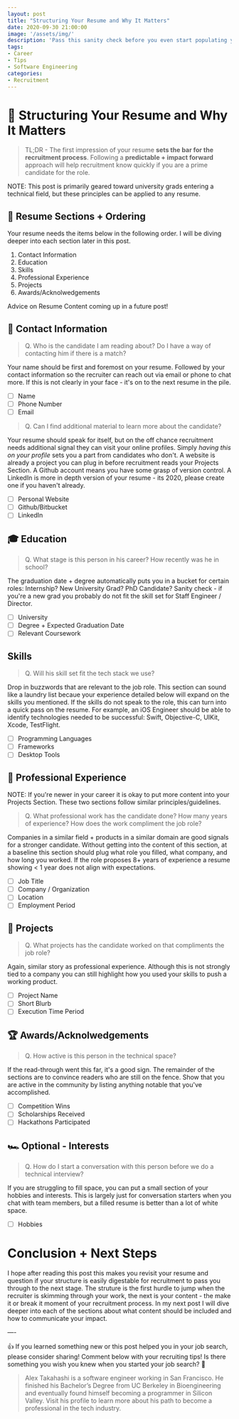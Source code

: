 ```yaml
---
layout: post
title: "Structuring Your Resume and Why It Matters"
date: 2020-09-30 21:00:00
image: '/assets/img/'
description: 'Pass this sanity check before you even start populating your resume!'
tags:
- Career
- Tips
- Software Engineering
categories:
- Recruitment
---
```


# 📝 Structuring Your Resume and Why It Matters

> TL;DR - The first impression of your resume **sets the bar for the recruitment process**.  Following a **predictable + impact forward** approach will help recruitment know quickly if you are a prime candidate for the role.

NOTE: This post is primarily geared toward university grads entering a technical field, but these principles can be applied to any resume.

## 🤔 Resume Sections + Ordering

Your resume needs the items below in the following order.  I will be diving deeper into each section later in this post. 

1. Contact Information
2. Education
3. Skills
4. Professional Experience
5. Projects
6. Awards/Acknolwedgements

Advice on Resume Content coming up in a future post!

## 📱 Contact Information

> Q. Who is the candidate I am reading about?  Do I have a way of contacting him if there is a match?

Your name should be first and foremost on your resume.  Followed by your contact information so the recruiter can reach out via email or phone to chat more.  If this is not clearly in your face - it's on to the next resume in the pile.

* [ ] Name
* [ ] Phone Number
* [ ] Email

> Q. Can I find additional material to learn more about the candidate?

Your resume should speak for itself, but on the off chance recruitment needs additional signal they can visit your online profiles.  Simply *having this on your profile* sets you a part from candidates who don't.  A website is already a project you can plug in before recruitment reads your Projects Section.  A Github account means you have some grasp of version control.  A LinkedIn is more in depth version of your resume - its 2020, please create one if you haven't already.

* [ ] Personal Website
* [ ] Github/Bitbucket
* [ ] LinkedIn

## 🎓 Education

> Q. What stage is this person in his career?  How recently was he in school?

The graduation date + degree automatically puts you in a bucket for certain roles: Internship? New University Grad? PhD Candidate?  Sanity check - if you're a new grad you probably do not fit the skill set for Staff Engineer / Director.

* [ ] University
* [ ] Degree + Expected Graduation Date
* [ ] Relevant Coursework

## Skills

> Q. Will his skill set fit the tech stack we use?

Drop in buzzwords that are relevant to the job role.  This section can sound like a laundry list becaue your experience detailed below will expand on the skills you mentioned.  If the skills do not speak to the role, this can turn into a quick pass on the resume.  For example, an iOS Engineer should be able to identify technologies needed to be successful: Swift, Objective-C, UIKit, Xcode, TestFlight.

* [ ] Programming Languages
* [ ] Frameworks
* [ ] Desktop Tools

## 💼 Professional Experience

NOTE: If you're newer in your career it is okay to put more content into your Projects Section.  These two sections follow similar principles/guidelines.

> Q. What professional work has the candidate done?  How many years of experience? How does the work compliment the job role?

Companies in a similar field + products in a similar domain are good signals for a stronger candidate.  Without getting into the content of this section, at a baseline this section should plug what role you filled, what company, and how long you worked.  If the role proposes 8+ years of experience a resume showing < 1 year does not align with expectations.

* [ ] Job Title
* [ ] Company / Organization
* [ ] Location
* [ ] Employment Period

## 🧪 Projects

> Q. What projects has the candidate worked on that compliments the job role?

Again, similar story as professional experience.  Although this is not strongly tied to a company you can still highlight how you used your skills to push a working product.

* [ ] Project Name
* [ ] Short Blurb
* [ ] Execution Time Period

## 🏆 Awards/Acknolwedgements

> Q. How active is this person in the technical space?

If the read-through went this far, it's a good sign.  The remainder of the sections are to convince readers who are still on the fence.  Show that you are active in the community by listing anything notable that you've accomplished.

* [ ] Competition Wins
* [ ] Scholarships Received
* [ ] Hackathons Participated

## 🏎 Optional - Interests

> Q. How do I start a conversation with this person before we do a technical interview?

If you are struggling to fill space, you can put a small section of your hobbies and interests.  This is largely just for conversation starters when you chat with team members, but a filled resume is better than a lot of white space.

* [ ] Hobbies

# Conclusion + Next Steps

I hope after reading this post this makes you revisit your resume and question if your structure is easily digestable for recruitment to pass you through to the next stage.  The struture is the first hurdle to jump when the recruiter is skimming through your work, the next is your content - the make it or break it moment of your recruitment process.  In my next post I will dive deeper into each of the sections about what content should be included and how to communicate your impact.

—-

👍 If you learned something new or this post helped you in your job search, please consider sharing! Comment below with your recruiting tips! Is there something you wish you knew when you started your job search? 🤔

> Alex Takahashi is a software engineer working in San Francisco. He finished his Bachelor’s Degree from UC Berkeley in Bioengineering and eventually found himself becoming a programmer in Silicon Valley.  Visit his profile to learn more about his path to become a professional in the tech industry.
